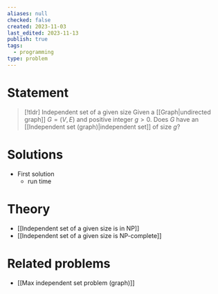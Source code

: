 ```yaml
---
aliases: null
checked: false
created: 2023-11-03
last_edited: 2023-11-13
publish: true
tags:
  - programming
type: problem
---
```

# Statement

>[!tldr] Independent set of a given size
>Given a [[Graph|undirected graph]] $G = (V,E)$ and positive integer $g > 0$. Does $G$ have an [[Independent set (graph)|independent set]] of size $g$?

# Solutions

- First solution
	- run time

# Theory

- [[Independent set of a given size is in NP]]
- [[Independent set of a given size is NP-complete]]

# Related problems

- [[Max independent set problem (graph)]]
